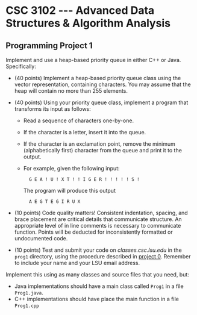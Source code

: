 # CSC 3102 --- Advanced Data Structures & Algorithm Analysis

## Programming Project 1

Implement and use a heap-based priority queue in either C++ or Java. Specifically:

- (40 points) Implement a heap-based priority queue class using the vector representation, containing characters. You may assume that the heap will contain no more than 255 elements.

- (40 points) Using your priority queue class, implement a program that transforms its input as follows:

	- Read a sequence of characters one-by-one.

	- If the character is a letter, insert it into the queue.

	- If the character is an exclamation point, remove the minimum (alphabetically first) character from the queue and print it to the output.

	- For example, given the following input:

			G E A ! U ! X T ! ! I G E R ! ! ! ! ! S !

		The program will produce this output

			A E G T E G I R U X

- (10 points) Code quality matters! Consistent indentation, spacing, and brace placement are critical details that communicate structure. An appropriate level of in line comments is necessary to communicate function. Points will be deducted for inconsistently formatted or undocumented code.

- (10 points) Test and submit your code on *classes.csc.lsu.edu* in the `prog1` directory, using the procedure described in [project 0](project0.html). Remember to include your name and your LSU email address.

Implement this using as many classes and source files that you need, but:

- Java implementations should have a main class called `Prog1` in a file `Prog1.java`.
- C++ implementations should have place the main function in a file `Prog1.cpp`
